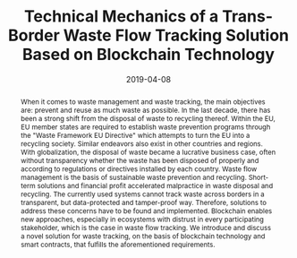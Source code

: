 ---
abstract: 'When it comes to waste management and waste tracking, the main objectives
  are: prevent and reuse as much waste as possible. In the last decade, there has
  been a strong shift from the disposal of waste to recycling thereof. Within the
  EU, EU member states are required to establish waste prevention programs through
  the "Waste Framework EU Directive" which attempts to turn the EU into a recycling
  society. Similar endeavors also exist in other countries and regions. With globalization,
  the disposal of waste became a lucrative business case, often without transparency
  whether the waste has been disposed of properly and according to regulations or
  directives installed by each country. Waste flow management is the basis of sustainable
  waste prevention and recycling. Short-term solutions and financial profit accelerated
  malpractice in waste disposal and recycling. The currently used systems cannot track
  waste across borders in a transparent, but data-protected and tamper-proof way.
  Therefore, solutions to address these concerns have to be found and implemented.
  Blockchain enables new approaches, especially in ecosystems with distrust in every
  participating stakeholder, which is the case in waste flow tracking. We introduce
  and discuss a novel solution for waste tracking, on the basis of blockchain technology
  and smart contracts, that fulfills the aforementioned requirements.'
authors:
- Dominik Schmelz
- Karl Pinter
- Stefan Strobl
- Lei Zhu
- Phillip Niemeier
- Thomas Grechenig
date: '2019-04-08'
featured: false
publication_types:
- '0'
publishDate: '2019-04-08'
title: Technical Mechanics of a Trans-Border Waste Flow Tracking Solution Based on
  Blockchain Technology
url_pdf: ''
---